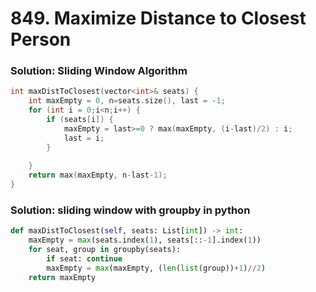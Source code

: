 # 849. Maximize Distance to Closest Person

### Solution: Sliding Window Algorithm

```c++
int maxDistToClosest(vector<int>& seats) {
    int maxEmpty = 0, n=seats.size(), last = -1;
    for (int i = 0;i<n;i++) {
        if (seats[i]) {
            maxEmpty = last>=0 ? max(maxEmpty, (i-last)/2) : i;
            last = i;
        }
        
    }
    return max(maxEmpty, n-last-1);
}
```
### Solution: sliding window with groupby in python

```py
def maxDistToClosest(self, seats: List[int]) -> int:
    maxEmpty = max(seats.index(1), seats[::-1].index(1))
    for seat, group in groupby(seats):
        if seat: continue
        maxEmpty = max(maxEmpty, (len(list(group))+1)//2)
    return maxEmpty
```